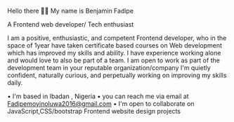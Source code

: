 Hello there ✊🏾
My name is Benjamin Fadipe 

A Frontend web developer/ Tech enthusiast 


I am a positive, enthusiastic, and competent Frontend developer, 
who in the space of 1year have taken certificate based courses 
on Web development which has improved my skills and ability. 
I have experience working alone and would love to also be part of a team.
I am open to work as part of the development team in your reputable organization/company 
I'm quietly confident, naturally curious, and 
perpetually working on improving my skills daily.



• I'm based in Ibadan , Nigeria 
• you can reach me via email at 
Fadipemoyinoluwa2016@gmail.com
• I'm open to collaborate on JavaScript,CSS/bootstrap Frontend website design projects 
